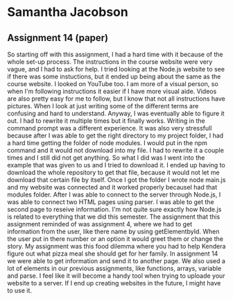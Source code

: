 # Samantha Jacobson
## Assignment 14 (paper)

  So starting off with this assignment, I had a hard time with it because of the whole set-up process. The instructions in the course website were very vague, and I had to ask for help. I tried looking at the Node.js website to see if there was some instuctions, but it ended up being about the same as the course website. I looked on YouTube too. I am more of a visual person, so when I'm following instructions it easier if I have more visual aide. Videos are also pretty easy for me to follow, but I know that not all instructions have pictures. When I look at just writing some of the different terms are confusing and hard to understand. Anyway, I was eventually able to figure it out. I had to rewrite it multiple times but it finally works. Writing in the command prompt was a different experience. It was also very stressfull because after I was able to get the right directory to my project folder, I had a hard time getting the folder of node modules. I would put in the npm command and it would not download into my file. I had to rewrite it a couple times and I still did not get anything. So what I did was I went into the example that was given to us and I tried to download it. I ended up having to download the whole repository to get that file, because it would not let me download that certain file by itself. Once I got the folder I wrote node main.js and my website was connected and it worked properly becauseI had that modules folder. After I was able to connect to the server through Node.js, I was able to connect two HTML pages using parser. I was able to get the second page to reseive information. I'm not quite sure exactly how Node.js is related to everything that we did this semester. The assignment that this assignment reminded of was assignment 4, where we had to get information from the user, like there name by using getElementbyId. When the user put in there number or an option it would greet them or change the story. My assignment was this food dilemma where you had to help Kendera figure out what pizza meal she should get for her family. In assignment 14 we were able to get information and send it to another page. We also used a lot of elements in our previous assignments, like functions, arrays, variable and parse. I feel like it will become a handy tool when trying to uploade your website to a server. If I end up creating websites in the future, I might have to use it.
